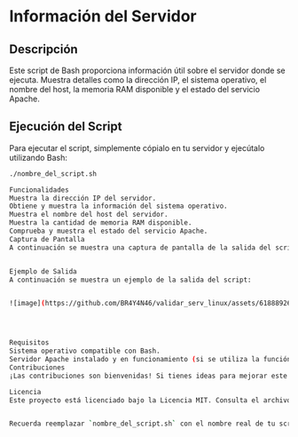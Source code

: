 # Información del Servidor

## Descripción
Este script de Bash proporciona información útil sobre el servidor donde se ejecuta. Muestra detalles como la dirección IP, el sistema operativo, el nombre del host, la memoria RAM disponible y el estado del servicio Apache.

## Ejecución del Script
Para ejecutar el script, simplemente cópialo en tu servidor y ejecútalo utilizando Bash:

```bash
./nombre_del_script.sh

Funcionalidades
Muestra la dirección IP del servidor.
Obtiene y muestra la información del sistema operativo.
Muestra el nombre del host del servidor.
Muestra la cantidad de memoria RAM disponible.
Comprueba y muestra el estado del servicio Apache.
Captura de Pantalla
A continuación se muestra una captura de pantalla de la salida del script:


Ejemplo de Salida
A continuación se muestra un ejemplo de la salida del script:


![image](https://github.com/BR4Y4N46/validar_serv_linux/assets/61888926/0b924dad-876b-4653-b148-c3e5d293b372)




Requisitos
Sistema operativo compatible con Bash.
Servidor Apache instalado y en funcionamiento (si se utiliza la función de verificación del estado del servicio Apache).
Contribuciones
¡Las contribuciones son bienvenidas! Si tienes ideas para mejorar este script o encuentras algún problema, no dudes en crear un issue o enviar un pull request.

Licencia
Este proyecto está licenciado bajo la Licencia MIT. Consulta el archivo LICENSE para obtener más detalles.


Recuerda reemplazar `nombre_del_script.sh` con el nombre real de tu script. Además, asegúrate de incluir una captura de pantalla (`screenshot.png`) de la salida del script para proporcionar una referencia visual rápida. ¡Espero que esto te ayude! Si necesitas alguna modificación o tienes más preguntas, ¡avísame!
